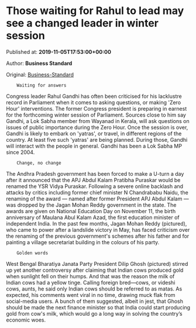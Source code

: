 
# Those waiting for Rahul to lead may see a changed leader in winter session

Published at: **2019-11-05T17:53:00+00:00**

Author: **Business Standard**

Original: [Business-Standard](https://www.business-standard.com/article/opinion/those-waiting-for-rahul-to-lead-may-see-a-changed-leader-in-winter-session-119110501880_1.html)


        Waiting for answers
      
Congress leader Rahul Gandhi has often been criticised for his lacklustre record in Parliament when it comes to asking questions, or making 'Zero Hour' interventions. The former Congress president is preparing in earnest for the forthcoming winter session of Parliament. Sources close to him say Gandhi, a Lok Sabha member from Wayanad in Kerala, will ask questions on issues of public importance during the Zero Hour. Once the session is over, Gandhi is likely to embark on 'yatras', or travel, in different regions of the country. At least five such 'yatras' are being planned. During those, Gandhi will interact with the people in general. Gandhi has been a Lok Sabha MP since 2004.

        Change, no change
      
The Andhra Pradesh government has been forced to make a U-turn a day after it announced that the APJ Abdul Kalam Pratibha Puraskar would be renamed the YSR Vidya Puraskar. Following a severe online backlash and attacks by critics including former chief minister N Chandrababu Naidu, the renaming of the award — named after former President APJ Abdul Kalam — was dropped by the Jagan Mohan Reddy government in the state. The awards are given on National Education Day on November 11, the birth anniversary of Maulana Abul Kalam Azad, the first education minister of independent India. In the past few months, Jagan Mohan Reddy (pictured), who came to power after a landslide victory in May, has faced criticism over the renaming of the previous government's schemes after his father and for painting a village secretariat building in the colours of his party.

        Golden words
      
West Bengal Bharatiya Janata Party President Dilip Ghosh (pictured) stirred up yet another controversy after claiming that Indian cows produced gold when sunlight fell on their humps. And that was the reason the milk of Indian cows had a yellow tinge. Calling foreign bred—cows, or videshi cows, aunts, he said only Indian cows should be referred to as matas. As expected, his comments went viral in no time, drawing muck flak from social-media users. A bunch of them suggested, albeit in jest, that Ghosh should be made the next finance minister so that India could start producing gold from cow's milk, which would go a long way in solving the country’s economic woes.
